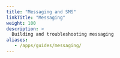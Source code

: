 ```yaml
---
title: "Messaging and SMS"
linkTitle: "Messaging"
weight: 100
description: >
  Building and troubleshooting messaging
aliases:
   - /apps/guides/messaging/
---
```

